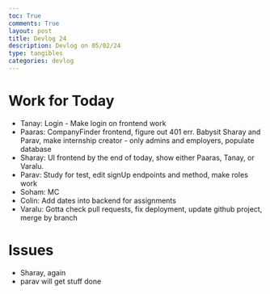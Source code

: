 ```yaml
---
toc: True
comments: True
layout: post
title: Devlog 24
description: Devlog on 05/02/24
type: tangibles
categories: devlog
---
```


# Work for Today
- Tanay: Login - Make login on frontend work
- Paaras: CompanyFinder frontend, figure out 401 err. Babysit Sharay and Parav, make internship creator - only admins and employers, populate database
- Sharay: UI frontend by the end of today, show either Paaras, Tanay, or Varalu. 
- Parav: Study for test, edit signUp endpoints and method, make roles work
- Soham: MC
- Colin: Add dates into backend for assignments
- Varalu: Gotta check pull requests, fix deployment, update github project, merge by branch

# Issues
- Sharay, again
- parav will get stuff done